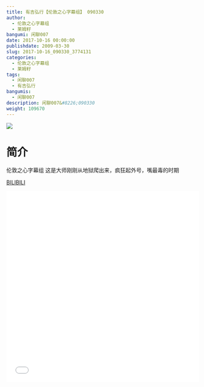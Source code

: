 ```yaml
---
title: 有吉弘行【伦敦之心字幕组】 090330
author: 
  - 伦敦之心字幕组
  - 莱姆籽
bangumi: 闲聊007
date: 2017-10-16 00:00:00
publishdate: 2009-03-30
slug: 2017-10-16_090330_3774131
categories: 
  - 伦敦之心字幕组
  - 莱姆籽
tags: 
  - 闲聊007
  - 有吉弘行
bangumis: 
  - 闲聊007
description: 闲聊007&#8226;090330
weight: 109670
---
```


![](https://i.imgur.com/fRVQVoN.jpg)

# 简介  
伦敦之心字幕组 这是大师刚刚从地狱爬出来，疯狂起外号，嘴最毒的时期

  [BILIBILI](https://www.bilibili.com/video/av3774131/)


  <iframe src="//www.bilibili.com/html/html5player.html?cid=6056094&aid=3774131" width="100%" height="500" frameborder="0" allowfullscreen="allowfullscreen"></iframe>
